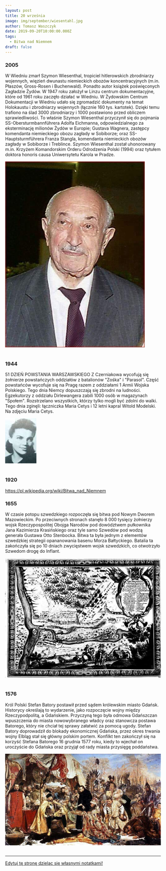 ```yaml
---
layout: post
title: 20 września
image: img/september/wiesentahl.jpg
author: Tomasz Waszczyk
date: 2019-09-20T10:00:00.000Z
tags:
  - Bitwa nad Niemnem
draft: false
---
```


### 2005

W Wiedniu zmarł Szymon Wiesenthal, tropiciel hitlerowskich zbrodniarzy wojennych, więzień dwunastu niemieckich obozów koncentracyjnych (m.in. Płaszów, Gross-Rosen i Buchenwald). Ponadto autor książek poświęconych Zagładzie Żydów. W 1947 roku założył w Linzu centrum dokumentacyjne, które od 1961 roku zaczęło działać w Wiedniu. W Żydowskim Centrum Dokumentacji w Wiedniu udało się zgromadzić dokumenty na temat Holokaustu i zbrodniarzy wojennych (łącznie 160 tys. kartotek). Dzięki temu trafiono na ślad 3000 zbrodniarzy i 1000 postawiono przed obliczem sprawiedliwości. To właśnie Szymon Wiesenthal przyczynił się do pojmania SS-Obersturmbannführera Adolfa Eichmanna, odpowiedzialnego za eksterminację milionów Żydów w Europie; Gustava Wagnera, zastępcy komendanta niemieckiego obozu zagłady w Sobiborze; oraz SS-Hauptsturmführera Franza Stangla, komendanta niemieckich obozów zagłady w Sobiborze i Treblince. Szymon Wiesenthal został uhonorowany m.in. Krzyżem Komandorskim Orderu Odrodzenia Polski (1994) oraz tytułem doktora honoris causa Uniwersytetu Karola w Pradze.

<img src="./img/september/wiesentahl.jpg"><br><br>

### 1944

51 DZIEŃ POWSTANIA WARSZAWSKIEGO
Z Czerniakowa wycofują się żołnierze powstańczych oddziałów z batalionów "Zośka" i "Parasol". Część powstańców wycofuje się na Pragę razem z oddziałami 1 Armii Wojska Polskiego.
Tego dnia Niemcy dopuszczają się zbrodni na ludności. Egzekutorzy z oddziału Dirlewangera zabili 1000 osób w magazynach "Społem". Rozstrzelano wszystkich, którzy tylko mogli być zdolni do walki.
Tego dnia zginęli: łączniczka Maria Cetys i 12 letni kapral Witold Modelski.
Na zdjęciu Maria Cetys.

<img src="./img/september/cetys.jpg"><br><br>

### 1920

https://pl.wikipedia.org/wiki/Bitwa_nad_Niemnem

### 1655

W czasie potopu szwedzkiego rozpoczęła się bitwa pod Nowym Dworem Mazowieckim.
Po przeciwnych stronach stanęło 8 000 tysięcy żołnierzy wojsk Rzeczypospolitej Obojga Narodów pod dowództwem pułkownika Jana Kazimierza Krasińskiego oraz tyle samo Szwedów pod wodzą generała Gustawa Otto Stenbocka.
Bitwa ta była jednym z elementów szwedzkiej strategii opananowania basenu Morza Bałtyckiego.
Batalia ta zakończyła się po 10 dniach zwycięstwem wojsk szwedzkich, co otwotrzyło Szwedom drogę do Inflant.

<img src="./img/september/dwormazowiecki.jpg"><br><br>

### 1576

Król Polski Stefan Batory postawił przed sądem królewskim miasto Gdańsk. Historycy określają to wydarzenie, jako rozpoczęcie wojny między Rzeczypodpolitą, a Gdańskiem.
Przyczyną tego była odmowa Gdańszczan wpuszczenia do miasta nowowybranego władcy oraz stanowcza postawa Batorego, który nie chciał tej sprawy załatwić za pomocą ugody.
Stefan Batory doprowadził do blokady ekonomicznej Gdańska, przez okres trwania wojny Elbląg stał się główny polskim portem.
Konfilkt ten zakończył się na korzyść Stefana Batorego 16 grudnia 1577 roku, kiedy to wjechał on uroczyście do Gdańska oraz przyjął od rady miasta przysięgę poddaństwa.

<img src="./img/september/batory.jpg"><br><br>

---

<a href="https://github.com/TomaszWaszczyk/historia.waszczyk.com/edit/master/src/content/september-20.md" target="_blank">Edytuj tę stronę dzieląc się własnymi notatkami!</a>
